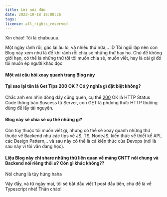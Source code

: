 ```yaml
---
title: Lời nói đầu
date: 2023-10-18 18:08:26
tags:
license: all_rights_reserved
---
```

Xin chào! Tôi là chabuuuu.

Một ngày rảnh rỗi, gác lại âu lo, và nhiều thứ nữa,.. :D Tôi ngồi lập nên con Blog này xem như là để khi rảnh rỗi chia sẻ những thứ hay ho. Chủ đề không giới hạn, có thể là những thứ tôi tôi muốn chia sẻ, muốn viết, hay là cái gì đó tôi muốn ép người khác đọc

#### Một vài câu hỏi xoay quanh trang Blog này

#### Tại sao lại tên là Get Tips 200 OK ? Có ý nghĩa gì đặt biệt không?

Chắc anh em nhìn dòng đấy cũng quen, cụ thể [200](https://en.wikipedia.org/wiki/List_of_HTTP_status_codes) OK là HTTP Status Code thông báo Suscess từ Server, còn GET là phương thức HTTP thường dùng để lấy tài nguyên.

#### Blog này sẽ chia sẻ cụ thể những gì? 

Còn tùy thuộc tôi muốn viết gì, nhưng có thể sẽ xoay quanh những thứ thuộc về Backend như các tips về JS, TS, NodeJS, kiến thức về thiết kế API, các Design Pattern,.. và sau này có thể là cả kiến thức của Devops (nói là sau này vì tôi vẫn đang học).

#### Liệu Blog này chỉ share những thứ liên quan về mảng CNTT nói chung và Backend nói riêng thôi ư? Còn gì khác không??

Nói chung là tùy hứng haha

Vậy đấy, và từ ngày mai, tôi sẽ bắt đầu viết 1 post đầu tiên, chủ đề là về Typescript nhé!
Thân chào!